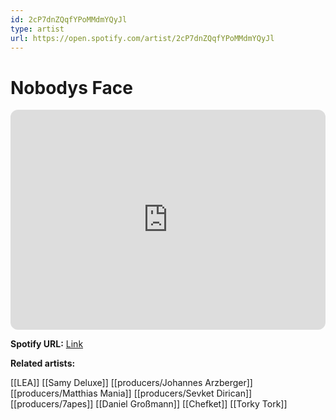 ```yaml
---
id: 2cP7dnZQqfYPoMMdmYQyJl
type: artist
url: https://open.spotify.com/artist/2cP7dnZQqfYPoMMdmYQyJl
---
```

# Nobodys Face

<iframe style="border-radius:12px" src="https://open.spotify.com/embed/artist/2cP7dnZQqfYPoMMdmYQyJl" width="100%" height="352" frameBorder="0" allowfullscreen="" allow="autoplay; clipboard-write; encrypted-media; fullscreen; picture-in-picture" loading="lazy"></iframe>

**Spotify URL:** [Link](https://open.spotify.com/artist/2cP7dnZQqfYPoMMdmYQyJl)

**Related artists:**

[[LEA]]
[[Samy Deluxe]]
[[producers/Johannes Arzberger]]
[[producers/Matthias Mania]]
[[producers/Sevket Dirican]]
[[producers/7apes]]
[[Daniel Großmann]]
[[Chefket]]
[[Torky Tork]]

